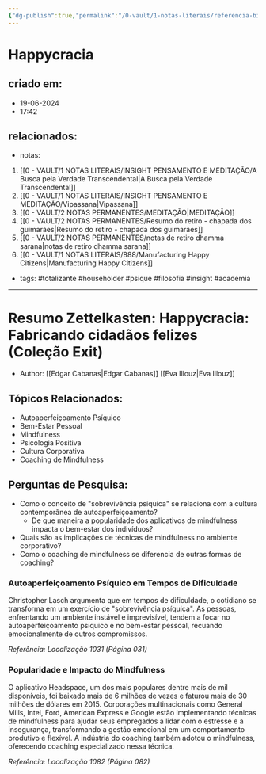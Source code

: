 ```yaml
---
{"dg-publish":true,"permalink":"/0-vault/1-notas-literais/referencia-bio/happycracia/","tags":["totalizante","householder","psique","filosofia","insight","academia"],"dgHomeLink":true,"dgShowLocalGraph":true,"dgShowFileTree":true,"dgEnableSearch":true}
---
```


# Happycracia

## criado em: 
- 19-06-2024
- 17:42
## relacionados:
- notas:
1. [[0 - VAULT/1 NOTAS LITERAIS/INSIGHT PENSAMENTO E MEDITAÇÃO/A Busca pela Verdade Transcendental\|A Busca pela Verdade Transcendental]]
2. [[0 - VAULT/1 NOTAS LITERAIS/INSIGHT PENSAMENTO E MEDITAÇÃO/Vipassana\|Vipassana]]
3. [[0 - VAULT/2 NOTAS PERMANENTES/MEDITAÇÃO\|MEDITAÇÃO]]
4. [[0 - VAULT/2 NOTAS PERMANENTES/Resumo do retiro - chapada dos guimarães\|Resumo do retiro - chapada dos guimarães]]
5. [[0 - VAULT/2 NOTAS PERMANENTES/notas de retiro dhamma sarana\|notas de retiro dhamma sarana]]
6. [[0 - VAULT/1 NOTAS LITERAIS/888/Manufacturing Happy Citizens\|Manufacturing Happy Citizens]]
- tags: #totalizante #householder #psique #filosofia #insight #academia 
---
# Resumo Zettelkasten: Happycracia: Fabricando cidadãos felizes (Coleção Exit)

- Author: [[Edgar Cabanas\|Edgar Cabanas]] [[Eva Illouz\|Eva Illouz]]

## Tópicos Relacionados:
- Autoaperfeiçoamento Psíquico
- Bem-Estar Pessoal
- Mindfulness
- Psicologia Positiva
- Cultura Corporativa
- Coaching de Mindfulness

## Perguntas de Pesquisa:
- Como o conceito de "sobrevivência psíquica" se relaciona com a cultura contemporânea de autoaperfeiçoamento?
	- De que maneira a popularidade dos aplicativos de mindfulness impacta o bem-estar dos indivíduos?
- Quais são as implicações de técnicas de mindfulness no ambiente corporativo?
- Como o coaching de mindfulness se diferencia de outras formas de coaching?

### **Autoaperfeiçoamento Psíquico em Tempos de Dificuldade**
Christopher Lasch argumenta que em tempos de dificuldade, o cotidiano se transforma em um exercício de "sobrevivência psíquica". As pessoas, enfrentando um ambiente instável e imprevisível, tendem a focar no autoaperfeiçoamento psíquico e no bem-estar pessoal, recuando emocionalmente de outros compromissos. 

*Referência: Localização 1031 (Página 031)*

### **Popularidade e Impacto do Mindfulness**
O aplicativo Headspace, um dos mais populares dentre mais de mil disponíveis, foi baixado mais de 6 milhões de vezes e faturou mais de 30 milhões de dólares em 2015. Corporações multinacionais como General Mills, Intel, Ford, American Express e Google estão implementando técnicas de mindfulness para ajudar seus empregados a lidar com o estresse e a insegurança, transformando a gestão emocional em um comportamento produtivo e flexível. A indústria do coaching também adotou o mindfulness, oferecendo coaching especializado nessa técnica.

*Referência: Localização 1082 (Página 082)*